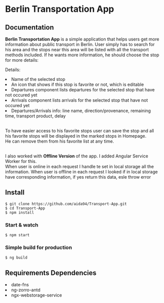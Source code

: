 # Berlin Transportation App

## Documentation

<b>Berlin Transportation App</b> is a simple application that helps users get more information about public transport in Berlin.
User simply has to search for his area and the stops near this area will be listed with all the transport methods included.
If he wants more information, he should choose the stop for more details:

Details:
<li>Name of the selected stop</li>
<li>An icon that shows if this stop is favorite or not, which is editable</li>
<li>Departures component lists departures for the selected stop that have not occured yet</li>
<li>Arrivals component lists arrivals for the selected stop that have not occured yet</li>
<li>Departures/Arrivals info: line name, direction/provenance, remaining time, transport product, delay</li>
</br>

To have easier access to his favorite stops user can save the stop and all his favorite stops will be displayed in the marked stops in Homepage.</br>
He can remove them from his favorite list at any time.</br></br>

I also worked with <b> Offline Version </b> of the app. I added Angular Service Worker for this.</br>
When user is online in each request I handle te set in local storage all the information. When user is offline in each request I looked if in local storage have corresponding information, if yes return this data, esle throw error 


## Install

    $ git clone https://github.com/aida94/Transport-App.git
    $ cd Transport-App
    $ npm install

### Start & watch

    $ npm start

### Simple build for production

    $ ng build
    
## Requirements Dependencies  
<li>date-fns</li>
<li>ng-zorro-antd</li>
<li>ngx-webstorage-service</li>

